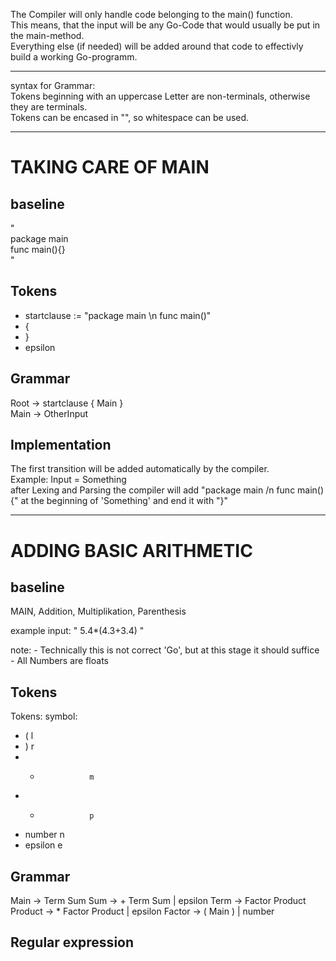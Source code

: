 The Compiler will only handle code belonging to the main() function.  
This means, that the input will be any Go-Code that would usually be put in the main-method.  
Everything else (if needed) will be added around that code to effectivly build a working Go-programm.  
_______________________________________________________________________________________

syntax for Grammar:  
Tokens beginning with an uppercase Letter are non-terminals, otherwise they are terminals.  
Tokens can be encased in "", so whitespace can be used.  
_______________________________________________________________________________________


# TAKING CARE OF MAIN

## baseline
"  
package main  
func main(){}  
"  

## Tokens
- startclause := "package main \n func main()"  
- {
- }
- epsilon

## Grammar
Root -> startclause { Main }  
Main -> OtherInput  

## Implementation
The first transition will be added automatically by the compiler.  
Example: Input = Something  
after Lexing and Parsing the compiler will add "package main /n func main(){" at the beginning of 'Something' and end it with "}"  
_______________________________________________________________________________________


# ADDING BASIC ARITHMETIC

## baseline
MAIN, Addition, Multiplikation, Parenthesis

example input: " 5.4*(4.3+3.4) "
 
note: - Technically this is not correct 'Go', but at this stage it should suffice
      - All Numbers are floats

## Tokens
Tokens:            symbol:
- (                l
- )                r
- *                m
- +                p
- number           n
- epsilon          e

## Grammar
Main    -> Term Sum
Sum     -> + Term Sum | epsilon
Term    -> Factor Product
Product -> * Factor Product | epsilon 
Factor   -> ( Main ) | number

## Regular expression

